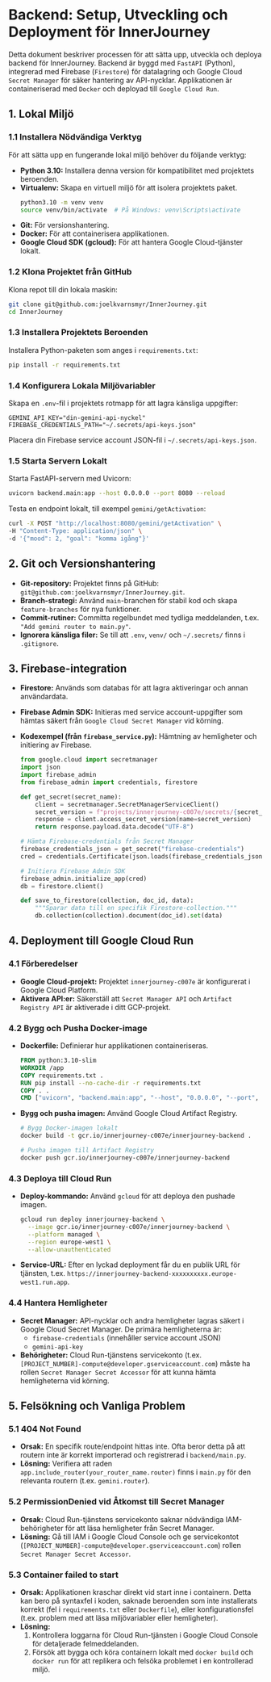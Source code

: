 # Backend: Setup, Utveckling och Deployment för InnerJourney

Detta dokument beskriver processen för att sätta upp, utveckla och deploya backend för InnerJourney. Backend är byggd med `FastAPI` (Python), integrerad med Firebase (`Firestore`) för datalagring och Google Cloud `Secret Manager` för säker hantering av API-nycklar. Applikationen är containeriserad med `Docker` och deployad till `Google Cloud Run`.

## 1. Lokal Miljö

### 1.1 Installera Nödvändiga Verktyg

För att sätta upp en fungerande lokal miljö behöver du följande verktyg:

*   **Python 3.10:** Installera denna version för kompatibilitet med projektets beroenden.
*   **Virtualenv:** Skapa en virtuell miljö för att isolera projektets paket.
    ```bash
    python3.10 -m venv venv
    source venv/bin/activate  # På Windows: venv\Scripts\activate
    ```
*   **Git:** För versionshantering.
*   **Docker:** För att containerisera applikationen.
*   **Google Cloud SDK (gcloud):** För att hantera Google Cloud-tjänster lokalt.

### 1.2 Klona Projektet från GitHub

Klona repot till din lokala maskin:

```bash
git clone git@github.com:joelkvarnsmyr/InnerJourney.git
cd InnerJourney
```

### 1.3 Installera Projektets Beroenden

Installera Python-paketen som anges i `requirements.txt`:

```bash
pip install -r requirements.txt
```

### 1.4 Konfigurera Lokala Miljövariabler

Skapa en `.env`-fil i projektets rotmapp för att lagra känsliga uppgifter:

```text
GEMINI_API_KEY="din-gemini-api-nyckel"
FIREBASE_CREDENTIALS_PATH="~/.secrets/api-keys.json"
```

Placera din Firebase service account JSON-fil i `~/.secrets/api-keys.json`.

### 1.5 Starta Servern Lokalt

Starta FastAPI-servern med Uvicorn:

```bash
uvicorn backend.main:app --host 0.0.0.0 --port 8080 --reload
```

Testa en endpoint lokalt, till exempel `gemini/getActivation`:

```bash
curl -X POST "http://localhost:8080/gemini/getActivation" \
-H "Content-Type: application/json" \
-d '{"mood": 2, "goal": "komma igång"}'
```

## 2. Git och Versionshantering

*   **Git-repository:** Projektet finns på GitHub: `git@github.com:joelkvarnsmyr/InnerJourney.git`.
*   **Branch-strategi:** Använd `main`-branchen för stabil kod och skapa `feature-branches` för nya funktioner.
*   **Commit-rutiner:** Committa regelbundet med tydliga meddelanden, t.ex. `"Add gemini router to main.py"`.
*   **Ignorera känsliga filer:** Se till att `.env`, `venv/` och `~/.secrets/` finns i `.gitignore`.

## 3. Firebase-integration

*   **Firestore:** Används som databas för att lagra aktiveringar och annan användardata.
*   **Firebase Admin SDK:** Initieras med service account-uppgifter som hämtas säkert från `Google Cloud Secret Manager` vid körning.
*   **Kodexempel (från `firebase_service.py`):** Hämtning av hemligheter och initiering av Firebase.

    ```python
    from google.cloud import secretmanager
    import json
    import firebase_admin
    from firebase_admin import credentials, firestore

    def get_secret(secret_name):
        client = secretmanager.SecretManagerServiceClient()
        secret_version = f"projects/innerjourney-c007e/secrets/{secret_name}/versions/latest"
        response = client.access_secret_version(name=secret_version)
        return response.payload.data.decode("UTF-8")

    # Hämta Firebase-credentials från Secret Manager
    firebase_credentials_json = get_secret("firebase-credentials")
    cred = credentials.Certificate(json.loads(firebase_credentials_json))

    # Initiera Firebase Admin SDK
    firebase_admin.initialize_app(cred)
    db = firestore.client()

    def save_to_firestore(collection, doc_id, data):
        """Sparar data till en specifik Firestore-collection."""
        db.collection(collection).document(doc_id).set(data)
    ```

## 4. Deployment till Google Cloud Run

### 4.1 Förberedelser

*   **Google Cloud-projekt:** Projektet `innerjourney-c007e` är konfigurerat i Google Cloud Platform.
*   **Aktivera API:er:** Säkerställ att `Secret Manager API` och `Artifact Registry API` är aktiverade i ditt GCP-projekt.

### 4.2 Bygg och Pusha Docker-image

*   **Dockerfile:** Definierar hur applikationen containeriseras.

    ```dockerfile
    FROM python:3.10-slim
    WORKDIR /app
    COPY requirements.txt .
    RUN pip install --no-cache-dir -r requirements.txt
    COPY . .
    CMD ["uvicorn", "backend.main:app", "--host", "0.0.0.0", "--port", "8080"]
    ```

*   **Bygg och pusha imagen:** Använd Google Cloud Artifact Registry.

    ```bash
    # Bygg Docker-imagen lokalt
    docker build -t gcr.io/innerjourney-c007e/innerjourney-backend .

    # Pusha imagen till Artifact Registry
    docker push gcr.io/innerjourney-c007e/innerjourney-backend
    ```

### 4.3 Deploya till Cloud Run

*   **Deploy-kommando:** Använd `gcloud` för att deploya den pushade imagen.

    ```bash
    gcloud run deploy innerjourney-backend \
      --image gcr.io/innerjourney-c007e/innerjourney-backend \
      --platform managed \
      --region europe-west1 \
      --allow-unauthenticated
    ```

*   **Service-URL:** Efter en lyckad deployment får du en publik URL för tjänsten, t.ex. `https://innerjourney-backend-xxxxxxxxxx.europe-west1.run.app`.

### 4.4 Hantera Hemligheter

*   **Secret Manager:** API-nycklar och andra hemligheter lagras säkert i Google Cloud Secret Manager. De primära hemligheterna är:
    *   `firebase-credentials` (innehåller service account JSON)
    *   `gemini-api-key`
*   **Behörigheter:** Cloud Run-tjänstens servicekonto (t.ex. `[PROJECT_NUMBER]-compute@developer.gserviceaccount.com`) måste ha rollen `Secret Manager Secret Accessor` för att kunna hämta hemligheterna vid körning.

## 5. Felsökning och Vanliga Problem

### 5.1 404 Not Found

*   **Orsak:** En specifik route/endpoint hittas inte. Ofta beror detta på att routern inte är korrekt importerad och registrerad i `backend/main.py`.
*   **Lösning:** Verifiera att raden `app.include_router(your_router_name.router)` finns i `main.py` för den relevanta routern (t.ex. `gemini.router`).

### 5.2 PermissionDenied vid Åtkomst till Secret Manager

*   **Orsak:** Cloud Run-tjänstens servicekonto saknar nödvändiga IAM-behörigheter för att läsa hemligheter från Secret Manager.
*   **Lösning:** Gå till IAM i Google Cloud Console och ge servicekontot (`[PROJECT_NUMBER]-compute@developer.gserviceaccount.com`) rollen `Secret Manager Secret Accessor`.

### 5.3 Container failed to start

*   **Orsak:** Applikationen kraschar direkt vid start inne i containern. Detta kan bero på syntaxfel i koden, saknade beroenden som inte installerats korrekt (fel i `requirements.txt` eller `Dockerfile`), eller konfigurationsfel (t.ex. problem med att läsa miljövariabler eller hemligheter).
*   **Lösning:**
    1.  Kontrollera loggarna för Cloud Run-tjänsten i Google Cloud Console för detaljerade felmeddelanden.
    2.  Försök att bygga och köra containern lokalt med `docker build` och `docker run` för att replikera och felsöka problemet i en kontrollerad miljö.